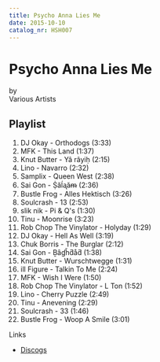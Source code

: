 ```yaml
---
title: Psycho Anna Lies Me
date: 2015-10-10
catalog_nr: HSH007
---
```


# Psycho Anna Lies Me
by  
Various Artists

## Playlist

1. DJ Okay - Orthodogs (3:33)
2. MFK - This Land (1:37)
3. Knut Butter - Yâ râyiḥ (2:15)
4. Lino - Navarro (2:32)
5. Samplix - Queen West (2:38)
6. Sai Gon - Ṩăĺᶏăᵯ (2:36)
7. Bustle Frog - Alles Hektisch (3:26)
8. Soulcrash - 13 (2:53)
9. slik nik - Pi & Q's (1:30)
10. Tinu - Moonrise (3:23)
11. Rob Chop The Vinylator - Holyday (1:29)
12. DJ Okay - Hell As Well (3:19)
13. Chuk Borris - The Burglar (2:12)
14. Sai Gon - Ḇȃɠȟƌåƌ (1:38)
15. Knut Butter - Wurschtwegge (1:31)
16. ill Figure - Talkin To Me (2:24)
17. MFK - Wish I Were (1:50)
18. Rob Chop The Vinylator - L Ton (1:52)
19. Lino - Cherry Puzzle (2:49)
20. Tinu - Anevening (2:29)
21. Soulcrash - 33 (1:46)
22. Bustle Frog - Woop A Smile (3:01)

Links

* [Discogs](https://www.discogs.com/Home-Street-Home-Psycho-Anna-Lies-Me/release/7575933)
